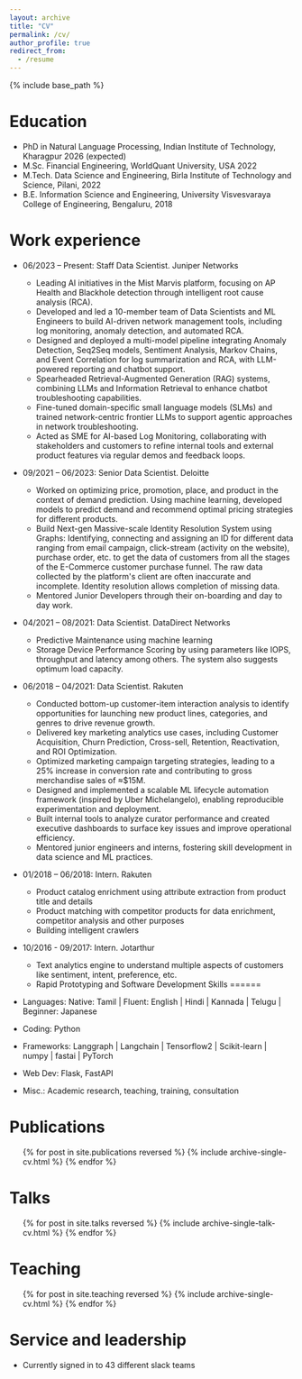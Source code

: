 ```yaml
---
layout: archive
title: "CV"
permalink: /cv/
author_profile: true
redirect_from:
  - /resume
---
```


{% include base_path %}

Education
======
* PhD in Natural Language Processing, Indian Institute of Technology, Kharagpur 2026 (expected)
* M.Sc. Financial Engineering, WorldQuant University, USA 2022
* M.Tech. Data Science and Engineering, Birla Institute of Technology and Science, Pilani, 2022
* B.E. Information Science and Engineering, University Visvesvaraya College of Engineering, Bengaluru, 2018

Work experience
======
* 06/2023 – Present: Staff Data Scientist. Juniper Networks
  * Leading AI initiatives in the Mist Marvis platform, focusing on AP Health and Blackhole detection through intelligent root cause analysis (RCA).
  * Developed and led a 10-member team of Data Scientists and ML Engineers to build AI-driven network management tools, including log monitoring, anomaly detection, and automated RCA.
  * Designed and deployed a multi-model pipeline integrating Anomaly Detection, Seq2Seq models, Sentiment Analysis, Markov Chains, and Event Correlation for log summarization and RCA, with LLM-powered reporting and chatbot support.
  * Spearheaded Retrieval-Augmented Generation (RAG) systems, combining LLMs and Information Retrieval to enhance chatbot troubleshooting capabilities.
  * Fine-tuned domain-specific small language models (SLMs) and trained network-centric frontier LLMs to support agentic approaches in network troubleshooting.
  * Acted as SME for AI-based Log Monitoring, collaborating with stakeholders and customers to refine internal tools and external product features via regular demos and feedback loops.

* 09/2021 – 06/2023: Senior Data Scientist. Deloitte
  * Worked on optimizing price, promotion, place, and product in the context of demand prediction. Using machine learning, developed models to predict demand and recommend optimal pricing strategies for different products. 
  * Build Next-gen Massive-scale Identity Resolution System using Graphs:  Identifying, connecting and assigning an ID for different data ranging from email campaign, click-stream (activity on the website), purchase order, etc. to get the data of customers from all the stages of the E-Commerce customer purchase funnel. The raw data collected by the platform's client are often inaccurate and incomplete. Identity resolution allows completion of missing data. 
  * Mentored Junior Developers through their on-boarding and day to day work.

* 04/2021 – 08/2021: Data Scientist. DataDirect Networks
  * Predictive Maintenance using machine learning
  * Storage Device Performance Scoring by using parameters like IOPS, throughput and latency among others. The system also suggests optimum load capacity.

* 06/2018 – 04/2021: Data Scientist. Rakuten
  * Conducted bottom-up customer-item interaction analysis to identify opportunities for launching new product lines, categories, and genres to drive revenue growth.
  * Delivered key marketing analytics use cases, including Customer Acquisition, Churn Prediction, Cross-sell, Retention, Reactivation, and ROI Optimization.
  * Optimized marketing campaign targeting strategies, leading to a 25\% increase in conversion rate and contributing to gross merchandise sales of $\approx$\$15M.
  * Designed and implemented a scalable ML lifecycle automation framework (inspired by Uber Michelangelo), enabling reproducible experimentation and deployment.
  * Built internal tools to analyze curator performance and created executive dashboards to surface key issues and improve operational efficiency.
  * Mentored junior engineers and interns, fostering skill development in data science and ML practices.

* 01/2018 – 06/2018: Intern. Rakuten
  * Product catalog enrichment using attribute extraction from product title and details
  * Product matching with competitor products for data enrichment, competitor analysis and other purposes
  * Building intelligent crawlers

* 10/2016 - 09/2017: Intern. Jotarthur
  * Text analytics engine to understand multiple aspects of customers like sentiment, intent, preference, etc.
  * Rapid Prototyping and Software Development
Skills
======
* Languages: Native: Tamil | Fluent: English | Hindi | Kannada | Telugu | Beginner: Japanese
* Coding: Python
* Frameworks: Langgraph | Langchain | Tensorflow2 | Scikit-learn | numpy | fastai | PyTorch
* Web Dev: Flask, FastAPI
* Misc.: Academic research, teaching, training, consultation

Publications
======
  <ul>{% for post in site.publications reversed %}
    {% include archive-single-cv.html %}
  {% endfor %}</ul>
  
Talks
======
  <ul>{% for post in site.talks reversed %}
    {% include archive-single-talk-cv.html  %}
  {% endfor %}</ul>
  
Teaching
======
  <ul>{% for post in site.teaching reversed %}
    {% include archive-single-cv.html %}
  {% endfor %}</ul>
  
Service and leadership
======
* Currently signed in to 43 different slack teams
